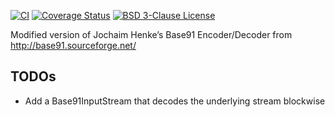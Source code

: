 [![CI](https://github.com/bwaldvogel/base91/workflows/CI/badge.svg)](https://github.com/bwaldvogel/base91/actions)
[![Coverage Status](https://coveralls.io/repos/github/bwaldvogel/base91/badge.svg?branch=master)](https://coveralls.io/github/bwaldvogel/base91?branch=master)
[![BSD 3-Clause License](https://img.shields.io/github/license/bwaldvogel/base91.svg)](https://opensource.org/licenses/BSD-3-Clause)

Modified version of Jochaim Henke’s Base91 Encoder/Decoder from http://base91.sourceforge.net/

TODOs
-----

- Add a Base91InputStream that decodes the underlying stream blockwise
